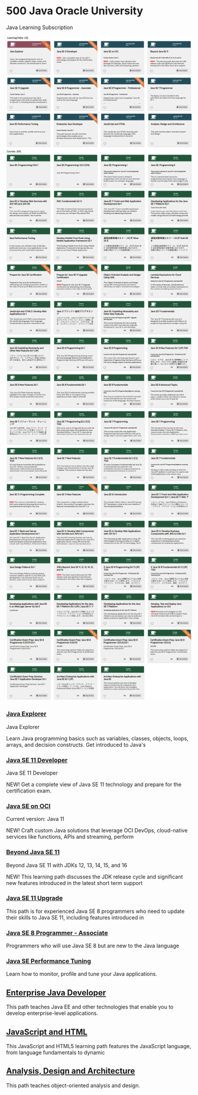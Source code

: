 # 500 Java Oracle University

Java Learning Subscription

![950-01](500-Java-Oracle-University/images/950-01.png)
![950-02](500-Java-Oracle-University/images/950-02.png)
![950-03](500-Java-Oracle-University/images/950-03.png)
![950-04](500-Java-Oracle-University/images/950-04.png)
![950-05](500-Java-Oracle-University/images/950-05.png)
![950-06](500-Java-Oracle-University/images/950-06.png)
![950-07](500-Java-Oracle-University/images/950-07.png)
![950-08](500-Java-Oracle-University/images/950-08.png)
![950-09](500-Java-Oracle-University/images/950-09.png)

### [Java Explorer](500-Java-Oracle-University/505-Java-Explorer.md)

Java Explorer

Learn Java programming basics such as variables, classes, objects, loops, arrays, and decision constructs. Get introduced to Java's

### [Java SE 11 Developer](500-Java-Oracle-University/510_Java_SE_11_Developer.md)

Java SE 11 Developer

NEW!   Get a complete view of Java SE 11 technology and prepare for the certification exam.
 
### [Java SE on OCI](500-Java-Oracle-University/512-Java-SE-on-OCI.md)

Current version: Java 11

NEW!   Craft custom Java solutions that leverage OCI DevOps, cloud-native services like functions, APIs and streaming, perform

### [Beyond Java SE 11](500-Java-Oracle-University/514-Beyond-Java-SE-11.md)

Beyond Java SE 11 with JDKs 12, 13, 14, 15, and 16

NEW!   This learning path discusses the JDK release cycle and significant new features introduced in the latest short term support

### [Java SE 11 Upgrade](500-Java-Oracle-University/516-Java-SE-11-Upgrade.md)

This path is for experienced Java SE 8 programmers who need to update their skills to Java SE 11, including features introduced in

### [Java SE 8 Programmer - Associate](500-Java-Oracle-University/518-Java-SE-8-Programmer-Associate.md)

Programmers who will use Java SE 8 but are new to the Java language

### [Java SE Performance Tuning](500-Java-Oracle-University/524-Java-SE-Performance-Tuning.md)

Learn how to monitor, profile and tune your Java applications.


## [Enterprise Java Developer](500-Java-Oracle-University/526-Enterprise-Java-Developer.md)

This path teaches Java EE and other technologies that enable you to develop enterprise-level applications. 

## [JavaScript and HTML](500-Java-Oracle-University/528-JavaScript-and-HTML.md)

This JavaScript and HTML5 learning path features the JavaScript language, from language fundamentals to dynamic

## [Analysis, Design and Architecture](500-Java-Oracle-University/530-Analysis-Design-and-Architecture.md)

This path teaches object-oriented analysis and design.
